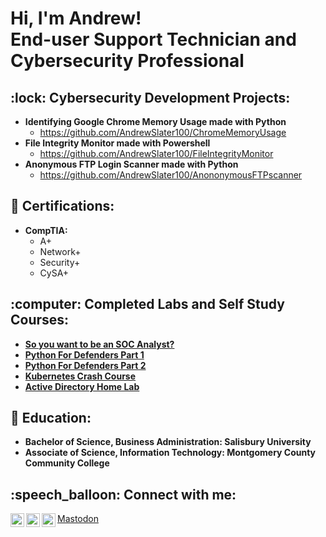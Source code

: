 <h1>Hi, I'm Andrew! <br>End-user Support Technician and Cybersecurity Professional</a></h1>

<h2>:lock: Cybersecurity Development Projects:</h2>

- <b>Identifying Google Chrome Memory Usage made with Python</b>
  - https://github.com/AndrewSlater100/ChromeMemoryUsage
- <b>File Integrity Monitor made with Powershell</b>
  - https://github.com/AndrewSlater100/FileIntegrityMonitor
- <b>Anonymous FTP Login Scanner made with Python</b>
  - https://github.com/AndrewSlater100/AnononymousFTPscanner


<h2>📜 Certifications:</h2>

  - <b>CompTIA:</b>
    -  A+
    -  Network+
    -  Security+
    -  CySA+

<h2>:computer: Completed Labs and Self Study Courses:</h2>

- <b><a href="https://blog.ecapuano.com/p/so-you-want-to-be-a-soc-analyst-intro">So you want to be an SOC Analyst?</a></b>
- <b><a href="https://learn.taggart-tech.com/p/python-for-defenders-pt1">Python For Defenders Part 1</a></b>
- <b><a href="https://learn.taggart-tech.com/p/python-for-defenders-pt2">Python For Defenders Part 2</a></b>
- <b><a href="https://www.youtube.com/watch?v=s_o8dwzRlu4&ab_channel=TechWorldwithNana">Kubernetes Crash Course</a></b>
- <b><a href="https://www.youtube.com/watch?v=aqA6bktFHoY&ab_channel=JimSchultz">Active Directory Home Lab</a></b>


<h2>📖 Education:</h2>

- <b>Bachelor of Science, Business Administration: Salisbury University</b>
- <b>Associate of Science, Information Technology: Montgomery County Community College</b>

<h2>:speech_balloon: Connect with me:</h2>

[<img align="left" alt="AndrewSlater | Mastadon" width="22px" src="https://cdn.jsdelivr.net/npm/simple-icons@v3/icons/mastodon.svg" />][mastodon]
[<img align="left" alt="AndrewSlater | LinkedIn" width="22px" src="https://cdn.jsdelivr.net/npm/simple-icons@v3/icons/linkedin.svg" />][Linkedin]
[<img align="left" alt="AndrewSlater | LinkedIn" width="22px" src="https://cdn.jsdelivr.net/npm/simple-icons@3.13.0/icons/blogger.svg" />][Blog]

[mastodon]: https://infosec.exchange/@SecurityByAndrew
[linkedin]: https://www.linkedin.com/in/andrew-s-8a4894218
[blog]: https://securitybyandrew.com
<a rel="me" href="https://infosec.exchange/@SecurityByAndrew">Mastodon</a>

<!--**andrewslater100/andrewslater100** is a ✨ _special_ ✨ repository because its `README.md` (this file) appears on your GitHub profile.

Here are some ideas to get you started:

- 🔭 I’m currently working on ...
- 🌱 I’m currently learning ...
- 🤔 I’m looking for help with ...
- 📫 How to reach me: ...
- ⚡ Fun fact: ...
-->
